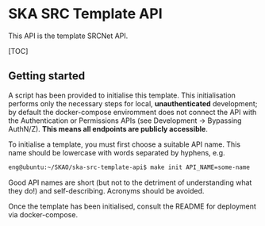 # SKA SRC Template API

This API is the template SRCNet API.

[TOC]

## Getting started

A script has been provided to initialise this template. This initialisation performs only the necessary steps for
local, **unauthenticated** development; by default the docker-compose enviromment does not connect the API with the
Authentication or Permissions APIs (see Development -> Bypassing AuthN/Z). **This means all endpoints are publicly 
accessible**.

To initialise a template, you must first choose a suitable API name. This name should be lowercase with words separated
by hyphens, e.g.

```bash
eng@ubuntu:~/SKAO/ska-src-template-api$ make init API_NAME=some-name
```

Good API names are short (but not to the detriment of understanding what they do!) and self-describing. Acronyms should
be avoided.

Once the template has been initialised, consult the README for deployment via docker-compose.